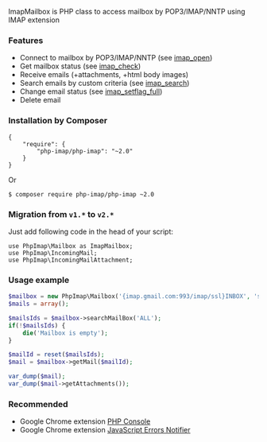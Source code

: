 ImapMailbox is PHP class to access mailbox by POP3/IMAP/NNTP using IMAP extension

### Features

* Connect to mailbox by POP3/IMAP/NNTP (see [imap_open](http://php.net/imap_open))
* Get mailbox status (see [imap_check](http://php.net/imap_check))
* Receive emails (+attachments, +html body images)
* Search emails by custom criteria (see [imap_search](http://php.net/imap_search))
* Change email status (see [imap_setflag_full](http://php.net/imap_setflag_full))
* Delete email

### Installation by Composer

	{
		"require": {
			"php-imap/php-imap": "~2.0"
		}
	}

Or

	$ composer require php-imap/php-imap ~2.0

### Migration from `v1.*` to `v2.*`

Just add following code in the head of your script:

	use PhpImap\Mailbox as ImapMailbox;
	use PhpImap\IncomingMail;
	use PhpImap\IncomingMailAttachment;

### Usage example

```php
$mailbox = new PhpImap\Mailbox('{imap.gmail.com:993/imap/ssl}INBOX', 'some@gmail.com', '*********', __DIR__);
$mails = array();

$mailsIds = $mailbox->searchMailBox('ALL');
if(!$mailsIds) {
	die('Mailbox is empty');
}

$mailId = reset($mailsIds);
$mail = $mailbox->getMail($mailId);

var_dump($mail);
var_dump($mail->getAttachments());
```

### Recommended

* Google Chrome extension [PHP Console](https://chrome.google.com/webstore/detail/php-console/nfhmhhlpfleoednkpnnnkolmclajemef)
* Google Chrome extension [JavaScript Errors Notifier](https://chrome.google.com/webstore/detail/javascript-errors-notifie/jafmfknfnkoekkdocjiaipcnmkklaajd)

